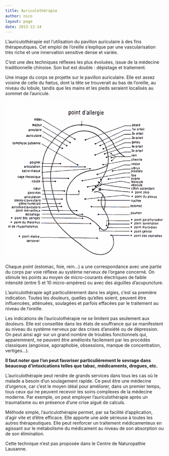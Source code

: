 ```yaml
---
title: Auriculothérapie
author: nico
layout: page
date: 2013-12-14
---
```


L’auriculothérapie est l’utilisation du pavillon auriculaire à des fins thérapeutiques. Cet emploi de l’oreille s’explique par une vascularisation très riche et une innervation sensitive dense et variée.

C’est une des techniques réflexes les plus évoluées, issue de la médecine traditionnelle chinoise. Son but est double : dépistage et traitement.

Une image du corps se projette sur le pavillon auriculaire. Elle est assez voisine de celle du fœtus, dont la tête se trouverait au bas de l’oreille, au niveau du lobule, tandis que les mains et les pieds seraient localisés au sommet de l’auricule.

<img class="aligncenter size-full wp-image-339" alt="oreille_ponts" src="./images/oreille_ponts.gif" width="500" height="500" />

Chaque point (estomac, foie, rein…) a une correspondance avec une partie du corps par voie réflexe au système nerveux de l’organe concerné. On stimule les points au moyen de micro-courants électriques de faible intensité (entre 5 et 10 micro-ampères) ou avec des aiguilles d’acupuncture.

L’auriculothérapie agit particulièrement dans les algies, c’est sa première indication. Toutes les douleurs, quelles qu’elles soient, peuvent être influencées, atténuées, soulagées et parfois effacées par le traitement au niveau de l’oreille.

Les indications de l’auriculothérapie ne se limitent pas seulement aux douleurs. Elle est conseillée dans les états de souffrance qui se manifestent au niveau du système nerveux par des crises d’anxiété ou de dépression. On peut ainsi agir sur un grand nombre de troubles fonctionnels qui, apparemment, ne peuvent être améliorés facilement par les procédés classiques (angoisse, agoraphobie, obsessions, manque de concentration, vertiges...).

**Il faut noter que l’on peut favoriser particulièrement le sevrage dans beaucoup d’intoxications telles que tabac, médicaments, drogues, etc.**

L’auriculothérapie peut rendre de grands services dans tous les cas où le malade a besoin d’un soulagement rapide. Ce peut être une médecine d’urgence, car c’est le moyen idéal pour améliorer, dans un premier temps, tous ceux qui ne peuvent recevoir les soins complexes de la médecine moderne. Par exemple, on peut employer l’auriculothérapie après un traumatisme ou en présence d’une crise aiguë de calculs.

Méthode simple, l’auriculothérapie permet, par sa facilité d’application, d’agir vite et d’être efficace. Elle apporte une aide sérieuse à toutes les autres thérapeutiques. Elle peut renforcer un traitement médicamenteux en agissant sur le métabolisme du médicament au niveau de son absorption ou de son élimination.

Cette technique n’est pas proposée dans le Centre de Naturopathie Lausanne.
